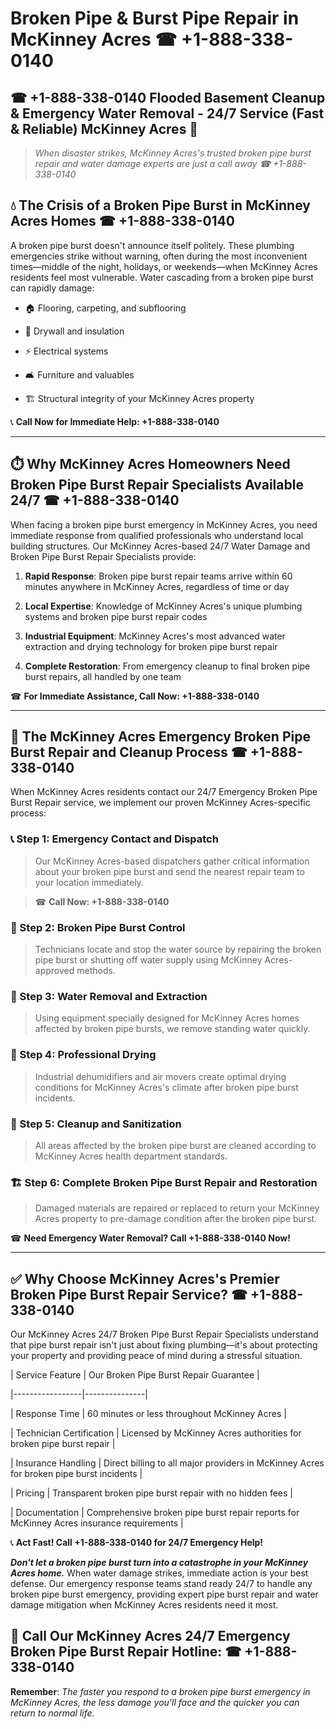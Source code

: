 # Broken Pipe & Burst Pipe Repair in McKinney Acres ☎ +1-888-338-0140  
## ☎ +1-888-338-0140 Flooded Basement Cleanup & Emergency Water Removal - 24/7 Service (Fast & Reliable) McKinney Acres 🚨  

> *When disaster strikes, McKinney Acres's trusted broken pipe burst repair and water damage experts are just a call away ☎ +1-888-338-0140*  

## 💧 The Crisis of a Broken Pipe Burst in McKinney Acres Homes ☎ +1-888-338-0140  

A broken pipe burst doesn't announce itself politely. These plumbing emergencies strike without warning, often during the most inconvenient times—middle of the night, holidays, or weekends—when McKinney Acres residents feel most vulnerable. Water cascading from a broken pipe burst can rapidly damage:  

* 🏠 Flooring, carpeting, and subflooring  
* 🧱 Drywall and insulation  
* ⚡ Electrical systems  
* 🛋️ Furniture and valuables  
* 🏗️ Structural integrity of your McKinney Acres property  

📞 **Call Now for Immediate Help: +1-888-338-0140**  

---  

## ⏱️ Why McKinney Acres Homeowners Need Broken Pipe Burst Repair Specialists Available 24/7 ☎ +1-888-338-0140  

When facing a broken pipe burst emergency in McKinney Acres, you need immediate response from qualified professionals who understand local building structures. Our McKinney Acres-based 24/7 Water Damage and Broken Pipe Burst Repair Specialists provide:  

1. **Rapid Response**: Broken pipe burst repair teams arrive within 60 minutes anywhere in McKinney Acres, regardless of time or day  
2. **Local Expertise**: Knowledge of McKinney Acres's unique plumbing systems and broken pipe burst repair codes  
3. **Industrial Equipment**: McKinney Acres's most advanced water extraction and drying technology for broken pipe burst repair  
4. **Complete Restoration**: From emergency cleanup to final broken pipe burst repairs, all handled by one team  

☎ **For Immediate Assistance, Call Now: +1-888-338-0140**  

---  

## 🔧 The McKinney Acres Emergency Broken Pipe Burst Repair and Cleanup Process ☎ +1-888-338-0140  

When McKinney Acres residents contact our 24/7 Emergency Broken Pipe Burst Repair service, we implement our proven McKinney Acres-specific process:  

### 📞 Step 1: Emergency Contact and Dispatch  
> Our McKinney Acres-based dispatchers gather critical information about your broken pipe burst and send the nearest repair team to your location immediately.  
> ☎ **Call Now: +1-888-338-0140**  

### 🚿 Step 2: Broken Pipe Burst Control  
> Technicians locate and stop the water source by repairing the broken pipe burst or shutting off water supply using McKinney Acres-approved methods.  

### 🌊 Step 3: Water Removal and Extraction  
> Using equipment specially designed for McKinney Acres homes affected by broken pipe bursts, we remove standing water quickly.  

### 💨 Step 4: Professional Drying  
> Industrial dehumidifiers and air movers create optimal drying conditions for McKinney Acres's climate after broken pipe burst incidents.  

### 🧼 Step 5: Cleanup and Sanitization  
> All areas affected by the broken pipe burst are cleaned according to McKinney Acres health department standards.  

### 🏗️ Step 6: Complete Broken Pipe Burst Repair and Restoration  
> Damaged materials are repaired or replaced to return your McKinney Acres property to pre-damage condition after the broken pipe burst.  

☎ **Need Emergency Water Removal? Call +1-888-338-0140 Now!**  

---  

## ✅ Why Choose McKinney Acres's Premier Broken Pipe Burst Repair Service? ☎ +1-888-338-0140  

Our McKinney Acres 24/7 Broken Pipe Burst Repair Specialists understand that pipe burst repair isn't just about fixing plumbing—it's about protecting your property and providing peace of mind during a stressful situation.  

| Service Feature | Our Broken Pipe Burst Repair Guarantee |  
|-----------------|---------------|  
| Response Time | 60 minutes or less throughout McKinney Acres |  
| Technician Certification | Licensed by McKinney Acres authorities for broken pipe burst repair |  
| Insurance Handling | Direct billing to all major providers in McKinney Acres for broken pipe burst incidents |  
| Pricing | Transparent broken pipe burst repair with no hidden fees |  
| Documentation | Comprehensive broken pipe burst repair reports for McKinney Acres insurance requirements |  

📞 **Act Fast! Call +1-888-338-0140 for 24/7 Emergency Help!**  

***Don't let a broken pipe burst turn into a catastrophe in your McKinney Acres home.*** When water damage strikes, immediate action is your best defense. Our emergency response teams stand ready 24/7 to handle any broken pipe burst emergency, providing expert pipe burst repair and water damage mitigation when McKinney Acres residents need it most.  

## 📱 Call Our McKinney Acres 24/7 Emergency Broken Pipe Burst Repair Hotline: ☎ +1-888-338-0140  

**Remember**: *The faster you respond to a broken pipe burst emergency in McKinney Acres, the less damage you'll face and the quicker you can return to normal life.*